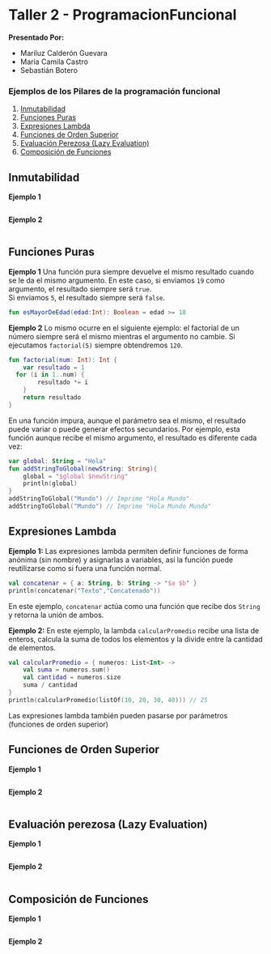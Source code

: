 # Taller 2 - ProgramacionFuncional
**Presentado Por:**

- Mariluz Calderón Guevara
- Maria Camila Castro
- Sebastián Botero


### Ejemplos de los Pilares de la programación funcional

1. [Inmutabilidad](#inmutabilidad)
2. [Funciones Puras](#funciones-puras)
3. [Expresiones Lambda](#expresiones-lambda)
4. [Funciones de Orden Superior](#funciones-de-orden-superior)
5. [Evaluación Perezosa (Lazy Evaluation)](#evaluación-perezosa-lazy-evaluation)
6. [Composición de Funciones](#composición-de-funciones)

## Inmutabilidad
**Ejemplo 1**
```kotlin

```
**Ejemplo 2**
```kotlin

```
## Funciones Puras

**Ejemplo 1**
Una función pura siempre devuelve el mismo resultado cuando se le da el mismo argumento.  En este caso, si enviamos `19` como argumento, el resultado siempre será `true`.  
Si enviamos `5`, el resultado siempre será `false`.
```kotlin
fun esMayorDeEdad(edad:Int): Boolean = edad >= 18
```
**Ejemplo 2**
Lo mismo ocurre en el siguiente ejemplo: el factorial de un número siempre será el mismo mientras el argumento no cambie. Si ejecutamos `factorial(5)` siempre obtendremos `120`.
```kotlin
fun factorial(num: Int): Int {  
    var resultado = 1  
  for (i in 1..num) {  
        resultado *= i  
    }  
    return resultado  
}
```
En una función impura, aunque el parámetro sea el mismo, el resultado puede variar o puede generar efectos secundarios.
Por ejemplo, esta función aunque recibe el mismo argumento, el resultado es diferente cada vez:
```kotlin
var global: String = "Hola"  
fun addStringToGlobal(newString: String){  
    global = "$global $newString"  
    println(global) 
}  
addStringToGlobal("Mundo") // Imprime "Hola Mundo"
addStringToGlobal("Mundo") // Imprime "Hola Mundo Mundo"
```
## Expresiones Lambda
**Ejemplo 1:**
Las expresiones lambda permiten definir funciones de forma anónima (sin nombre) y asignarlas a variables, así la función puede reutilizarse como si fuera una función normal.
```kotlin
val concatenar = { a: String, b: String -> "$a $b" }  
println(concatenar("Texto","Concatenado"))
```
En este ejemplo, `concatenar` actúa como una función que recibe dos `String` y retorna la unión de ambos.

**Ejemplo 2:**
En este ejemplo, la lambda `calcularPromedio` recibe una lista de enteros, calcula la suma de todos los elementos y la divide entre la cantidad de elementos.
```kotlin
val calcularPromedio = { numeros: List<Int> ->
    val suma = numeros.sum()
    val cantidad = numeros.size
    suma / cantidad
}
println(calcularPromedio(listOf(10, 20, 30, 40))) // 25
```
Las expresiones lambda también pueden pasarse por parámetros (funciones de orden superior)

## Funciones de Orden Superior
**Ejemplo 1**
```kotlin

```
**Ejemplo 2**
```kotlin

```
## Evaluación perezosa (Lazy Evaluation)
**Ejemplo 1**
```kotlin

```
**Ejemplo 2**
```kotlin

```
## Composición de Funciones
**Ejemplo 1**
```kotlin

```
**Ejemplo 2**
```kotlin

```